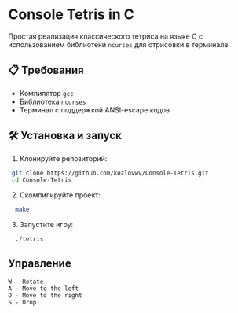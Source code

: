 # Console Tetris in C

Простая реализация классического тетриса на языке C с использованием библиотеки `ncurses` для отрисовки в терминале.

## 📋 Требования

- Компилятор `gcc`
- Библиотека `ncurses`
- Терминал с поддержкой ANSI-escape кодов

## 🛠 Установка и запуск

1. Клонируйте репозиторий:
  ```bash
   git clone https://github.com/kozlovwv/Console-Tetris.git
   cd Console-Tetris
   ```
2. Скомпилируйте проект:
  ```bash
    make
  ```
3. Запустите игру:
  ```bash
    ./tetris
  ```

## Управление
```
W - Rotate
A - Move to the left
D - Move to the right
S - Drop
```
